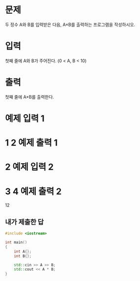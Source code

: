 문제
====
두 정수 A와 B를 입력받은 다음, A×B를 출력하는 프로그램을 작성하시오.

입력
====
첫째 줄에 A와 B가 주어진다. (0 < A, B < 10)

출력
====
첫째 줄에 A×B를 출력한다.

예제 입력 1 
=======
1 2
예제 출력 1 
====
2
예제 입력 2 
===
3 4
예제 출력 2 
===
12

내가 제출한 답
---------
```cpp
#include <iostream>

int main()
{
	int A{};
	int B{};

	std::cin >> A >> B;
	std::cout << A * B;
}
```
